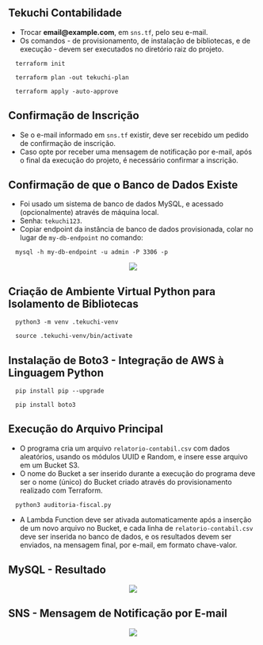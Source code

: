 ## Tekuchi Contabilidade

- Trocar **email@[]()example.com**, em `sns.tf`, pelo seu e-mail.
- Os comandos - de provisionamento, de instalação de bibliotecas, e de execução - devem ser executados no diretório raiz do projeto.
```
  terraform init
```
```
  terraform plan -out tekuchi-plan
```
```
  terraform apply -auto-approve
```
## Confirmação de Inscrição
- Se o e-mail informado em `sns.tf` existir, deve ser recebido um pedido de confirmação de inscrição.
- Caso opte por receber uma mensagem de notificação por e-mail, após o final da execução do projeto, é necessário confirmar a inscrição.
## Confirmação de que o Banco de Dados Existe
- Foi usado um sistema de banco de dados MySQL, e acessado (opcionalmente) através de máquina local.
- Senha: `tekuchi123`.
- Copiar endpoint da instância de banco de dados provisionada, colar no lugar de `my-db-endpoint` no comando:
```
  mysql -h my-db-endpoint -u admin -P 3306 -p
```
<p align="center">
  <img src="https://github.com/user-attachments/assets/c31caf37-feb1-416a-a3c4-12e4a75aca8f">
</p>

## Criação de Ambiente Virtual Python para Isolamento de Bibliotecas
```
  python3 -m venv .tekuchi-venv
```
```
  source .tekuchi-venv/bin/activate
```
## Instalação de Boto3 - Integração de AWS à Linguagem Python
```
  pip install pip --upgrade
```
```
  pip install boto3
```
## Execução do Arquivo Principal
- O programa cria um arquivo `relatorio-contabil.csv` com dados aleatórios, usando os módulos UUID e Random, e insere esse arquivo em um Bucket S3.
- O nome do Bucket a ser inserido durante a execução do programa deve ser o nome (único) do Bucket criado através do provisionamento realizado com Terraform.
```
  python3 auditoria-fiscal.py
```
- A Lambda Function deve ser ativada automaticamente após a inserção de um novo arquivo no Bucket, e cada linha de `relatorio-contabil.csv` deve ser inserida no banco de dados, e os resultados devem ser enviados, na mensagem final, por e-mail, em formato chave-valor.
## MySQL - Resultado
<p align="center">
  <img src="https://github.com/user-attachments/assets/6e232ede-caa3-45dc-8332-75b74ba5d736">
</p>

## SNS - Mensagem de Notificação por E-mail
<p align="center">
  <img src="https://github.com/user-attachments/assets/1bacde6d-dc06-469e-8b8a-d818e8e91240">
</p>
